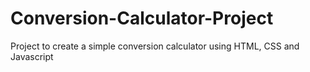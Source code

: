 # Conversion-Calculator-Project
Project to create a simple conversion calculator using HTML, CSS and Javascript


